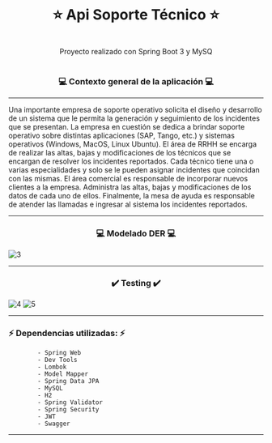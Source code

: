 # <h1 align="center">⭐ Api Soporte Técnico ⭐</h1>

<br>
<div align="center">Proyecto realizado con Spring Boot 3 y MySQ</div> 
<br>

 ### <h3 align="center">💻 Contexto general de la aplicación 💻</h3>
<hr>
<p> 
Una importante empresa de soporte operativo solicita el diseño y desarrollo de un sistema
que le permita la generación y seguimiento de los incidentes que se presentan.
La empresa en cuestión se dedica a brindar soporte operativo sobre distintas aplicaciones
(SAP, Tango, etc.) y sistemas operativos (Windows, MacOS, Linux Ubuntu).
El área de RRHH se encarga de realizar las altas, bajas y modificaciones de los técnicos que se
encargan de resolver los incidentes reportados.
Cada técnico tiene una o varias especialidades y solo se le pueden asignar incidentes que
coincidan con las mismas.
El área comercial es responsable de incorporar nuevos clientes a la empresa. Administra las
altas, bajas y modificaciones de los datos de cada uno de ellos.
Finalmente, la mesa de ayuda es responsable de atender las llamadas e ingresar al sistema los
incidentes reportados.
</p>

<hr>

 ### <h3 align="center">💻 Modelado DER 💻</h3>

![3](https://github.com/Marl8/Api_Soporte_Tecnico_Spring/assets/116129705/b195c3c0-8238-43ae-a1ca-8f43adf7fd9c)

<hr>

 ### <h3 align="center">✔️ Testing ✔️</h3>
 

![4](https://github.com/Marl8/Api_Soporte_Tecnico_Spring/assets/116129705/8c62c13c-51e4-4931-854f-ac1a9bed062e)
![5](https://github.com/Marl8/Api_Soporte_Tecnico_Spring/assets/116129705/56bfa811-aab0-467c-83fe-5e639b64a8a9)

<hr>

### ⚡ Dependencias utilizadas: ⚡

            - Spring Web
            - Dev Tools
            - Lombok
            - Model Mapper
            - Spring Data JPA
            - MySQL
            - H2
            - Spring Validator
            - Spring Security
            - JWT
            - Swagger

<hr>            

